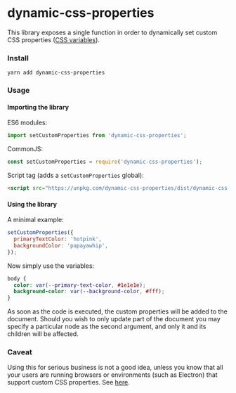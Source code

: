dynamic-css-properties
======================

This library exposes a single function in order to dynamically set custom CSS
properties ([CSS variables](https://www.w3.org/TR/css-variables/)).

### Install

    yarn add dynamic-css-properties

### Usage

#### Importing the library

ES6 modules:

```javascript
import setCustomProperties from 'dynamic-css-properties';
```

CommonJS:

```javascript
const setCustomProperties = require('dynamic-css-properties');
```

Script tag (adds a `setCustomProperties` global):

```html
<script src="https://unpkg.com/dynamic-css-properties/dist/dynamic-css-properties.min.js"></script>
```

#### Using the library

A minimal example:

```javascript
setCustomProperties({
  primaryTextColor: 'hotpink',
  backgroundColor: 'papayawhip',
});
```

Now simply use the variables:

```css
body {
  color: var(--primary-text-color, #1e1e1e);
  background-color: var(--background-color, #fff);
}
```

As soon as the code is executed, the custom properties will be added to the
document. Should you wish to only update part of the document you may specify a
particular node as the second argument, and only it and its children will be
affected.

### Caveat

Using this for serious business is not a good idea, unless you know that all
your users are running browsers or environments (such as Electron) that support
custom CSS properties. See [here](http://caniuse.com/#feat=css-variables).
